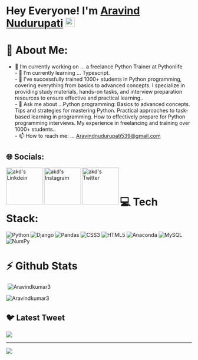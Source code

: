 # Hey Everyone! I'm [Aravind Nudurupati](https://github.com/aravindnudurupati539) <img src="https://github.com/himanshusharma89/himanshusharma89/blob/master/Hi.gif" width="25px">


# 💫 About Me:
- 🔭 I’m currently working on ... a freelance Python Trainer at Pythonlife <br>- 🌱 I’m currently learning ... Typescript. <br>- 👯  I’ve successfully trained 1000+ students in Python programming, covering everything from basics to advanced concepts. I specialize in providing study materials, hands-on tasks, and interview preparation resources to ensure effective and practical learning..<br>- 💬 Ask me about ...Python programming: Basics to advanced concepts.
Tips and strategies for mastering Python.
Practical approaches to task-based learning in programming.
How to effectively prepare for Python programming interviews.
My experience in freelancing and training over 1000+ students..<br>- 📫 How to reach me: ... Aravindnudurupati539@gmail.com



## 🌐 Socials:
<a href="www.linkedin.com/in/
aravind-nudurupati-8a92b2339"><img align="left" alt="akd's Linkdein" width="100px" src="https://img.shields.io/badge/Linkedin-0A66C2?style=for-the-badge&logo=Linkedin&logoColor=white"/></a><a href="https://www.instagram.com/Aravind_kumar_palani/"><img align="left" alt="akd's Instagram" width="100px" src="https://img.shields.io/badge/Instagram-%23E4405F.svg?logo=Instagram&logoColor=white"/></a><a href="https://twitter.com/Aravind_kumar3"><img align="left" alt="akd's Twitter" width="100px" src="https://img.shields.io/badge/Twitter-%231DA1F2.svg?logo=Twitter&logoColor=white"/>
</a>
<br><br>



# 💻 Tech Stack:
![Python](https://img.shields.io/badge/python-3670A0?style=plastic&logo=python&logoColor=ffdd54) ![Django](https://img.shields.io/badge/django-%23092E20.svg?style=plastic&logo=django&logoColor=white) ![Pandas](https://img.shields.io/badge/pandas-%23150458.svg?style=plastic&logo=pandas&logoColor=white) ![CSS3](https://img.shields.io/badge/css3-%231572B6.svg?style=plastic&logo=css3&logoColor=white) ![HTML5](https://img.shields.io/badge/html5-%23E34F26.svg?style=plastic&logo=html5&logoColor=white) ![Anaconda](https://img.shields.io/badge/Anaconda-%2344A833.svg?style=plastic&logo=anaconda&logoColor=white) ![MySQL](https://img.shields.io/badge/mysql-%2300f.svg?style=plastic&logo=mysql&logoColor=white) ![NumPy](https://img.shields.io/badge/numpy-%23013243.svg?style=plastic&logo=numpy&logoColor=white) 

# ⚡ Github Stats
<p>&nbsp;<img align="center" src="https://github-readme-stats.vercel.app/api?username=Aravindkumar3&show_icons=true&locale=en" alt="Aravindkumar3" /></p>

<p><img align="center" src="https://github-readme-streak-stats.herokuapp.com/?user=Aravindkumar3&" alt="Aravindkumar3" /></p>


## 🐦 Latest Tweet
[![](https://gtce.itsvg.in/api?username=https://twitter.com/Aravind_kumar3)](https://github.com/VishwaGauravIn/github-twitter-card-embed)

---
[![](https://visitcount.itsvg.in/api?id=@Aravindkumar3&icon=0&color=0)](https://visitcount.itsvg.in)


